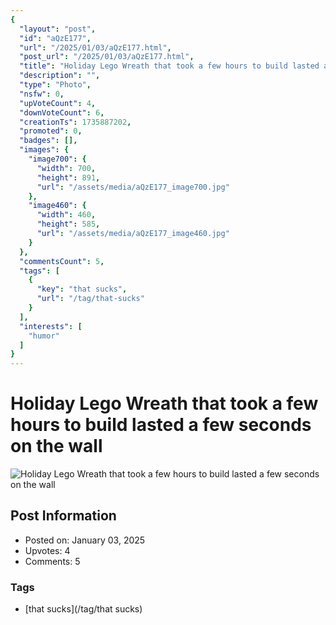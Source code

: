 ```yaml
---
{
  "layout": "post",
  "id": "aQzE177",
  "url": "/2025/01/03/aQzE177.html",
  "post_url": "/2025/01/03/aQzE177.html",
  "title": "Holiday Lego Wreath that took a few hours to build lasted a few seconds on the wall",
  "description": "",
  "type": "Photo",
  "nsfw": 0,
  "upVoteCount": 4,
  "downVoteCount": 6,
  "creationTs": 1735887202,
  "promoted": 0,
  "badges": [],
  "images": {
    "image700": {
      "width": 700,
      "height": 891,
      "url": "/assets/media/aQzE177_image700.jpg"
    },
    "image460": {
      "width": 460,
      "height": 585,
      "url": "/assets/media/aQzE177_image460.jpg"
    }
  },
  "commentsCount": 5,
  "tags": [
    {
      "key": "that sucks",
      "url": "/tag/that-sucks"
    }
  ],
  "interests": [
    "humor"
  ]
}
---
```


# Holiday Lego Wreath that took a few hours to build lasted a few seconds on the wall

![Holiday Lego Wreath that took a few hours to build lasted a few seconds on the wall](/assets/media/aQzE177_image700.jpg)

## Post Information

- Posted on: January 03, 2025
- Upvotes: 4
- Comments: 5

### Tags

- [that sucks](/tag/that sucks)
